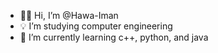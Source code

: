 - 👋🏽 Hi, I’m @Hawa-Iman
- 💡 I’m studying computer engineering
- 🌱 I’m currently learning c++, python, and java
